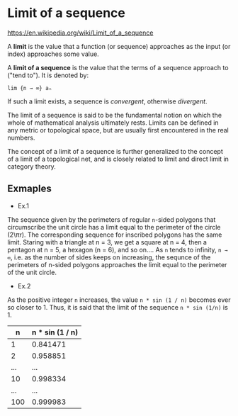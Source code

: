 # Limit of a sequence

https://en.wikipedia.org/wiki/Limit_of_a_sequence

A **limit** is the value that a function (or sequence) approaches as the input (or index) approaches some value.

A **limit of a sequence** is the value that the terms of a sequence approach to ("tend to"). It is denoted by:

`lim {n → ∞} aₙ`

If such a limit exists, a sequence is *convergent*, otherwise *divergent*.

The limit of a sequence is said to be the fundamental notion on which the whole of mathematical analysis ultimately rests. Limits can be defined in any metric or topological space, but are usually first encountered in the real numbers.

The concept of a limit of a sequence is further generalized to the concept of a limit of a topological net, and is closely related to limit and direct limit in category theory.

## Exmaples

* Ex.1

The sequence given by the perimeters of regular `n`-sided polygons that circumscribe the unit circle has a limit equal to the perimeter of the circle (2\πr). The corresponding sequence for inscribed polygons has the same limit. Staring with a triangle at n = 3, we get a square at n = 4, then a pentagon at n = 5, a hexagon (n = 6), and so on.... As `n` tends to infinity, `n → ∞`, i.e. as the number of sides keeps on increasing, the sequnce of the perimeters of n-sided polygons approaches the limit equal to the perimeter of the unit circle.

* Ex.2

As the positive integer `n` increases, the value `n * sin (1 / n)` becomes ever so closer to 1. Thus, it is said that the limit of the sequence `n * sin (1/n)` is 1.


n   | n * sin (1 / n)
----|-----------------
1   | 0.841471
2   | 0.958851
... | ...
10  | 0.998334
... | ...
100 | 0.999983
